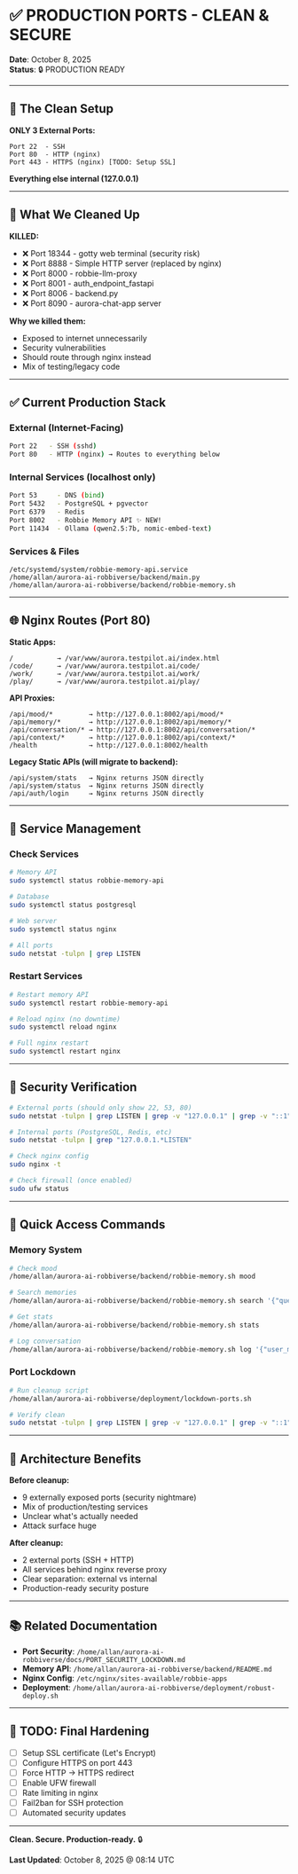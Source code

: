 # ✅ PRODUCTION PORTS - CLEAN & SECURE

**Date**: October 8, 2025  
**Status**: 🔒 PRODUCTION READY

---

## 🎯 The Clean Setup

**ONLY 3 External Ports:**
```
Port 22  - SSH
Port 80  - HTTP (nginx)
Port 443 - HTTPS (nginx) [TODO: Setup SSL]
```

**Everything else internal (127.0.0.1)**

---

## 🧹 What We Cleaned Up

**KILLED:**
- ❌ Port 18344 - gotty web terminal (security risk)
- ❌ Port 8888 - Simple HTTP server (replaced by nginx)
- ❌ Port 8000 - robbie-llm-proxy
- ❌ Port 8001 - auth_endpoint_fastapi
- ❌ Port 8006 - backend.py
- ❌ Port 8090 - aurora-chat-app server

**Why we killed them:**
- Exposed to internet unnecessarily
- Security vulnerabilities
- Should route through nginx instead
- Mix of testing/legacy code

---

## ✅ Current Production Stack

### External (Internet-Facing)
```bash
Port 22   - SSH (sshd)
Port 80   - HTTP (nginx) → Routes to everything below
```

### Internal Services (localhost only)
```bash
Port 53     - DNS (bind)
Port 5432   - PostgreSQL + pgvector
Port 6379   - Redis
Port 8002   - Robbie Memory API ✨ NEW!
Port 11434  - Ollama (qwen2.5:7b, nomic-embed-text)
```

### Services & Files
```
/etc/systemd/system/robbie-memory-api.service
/home/allan/aurora-ai-robbiverse/backend/main.py
/home/allan/aurora-ai-robbiverse/backend/robbie-memory.sh
```

---

## 🌐 Nginx Routes (Port 80)

**Static Apps:**
```
/           → /var/www/aurora.testpilot.ai/index.html
/code/      → /var/www/aurora.testpilot.ai/code/
/work/      → /var/www/aurora.testpilot.ai/work/
/play/      → /var/www/aurora.testpilot.ai/play/
```

**API Proxies:**
```
/api/mood/*         → http://127.0.0.1:8002/api/mood/*
/api/memory/*       → http://127.0.0.1:8002/api/memory/*
/api/conversation/* → http://127.0.0.1:8002/api/conversation/*
/api/context/*      → http://127.0.0.1:8002/api/context/*
/health             → http://127.0.0.1:8002/health
```

**Legacy Static APIs (will migrate to backend):**
```
/api/system/stats   → Nginx returns JSON directly
/api/system/status  → Nginx returns JSON directly
/api/auth/login     → Nginx returns JSON directly
```

---

## 🔧 Service Management

### Check Services
```bash
# Memory API
sudo systemctl status robbie-memory-api

# Database
sudo systemctl status postgresql

# Web server
sudo systemctl status nginx

# All ports
sudo netstat -tulpn | grep LISTEN
```

### Restart Services
```bash
# Restart memory API
sudo systemctl restart robbie-memory-api

# Reload nginx (no downtime)
sudo systemctl reload nginx

# Full nginx restart
sudo systemctl restart nginx
```

---

## 🔐 Security Verification

```bash
# External ports (should only show 22, 53, 80)
sudo netstat -tulpn | grep LISTEN | grep -v "127.0.0.1" | grep -v "::1"

# Internal ports (PostgreSQL, Redis, etc)
sudo netstat -tulpn | grep "127.0.0.1.*LISTEN"

# Check nginx config
sudo nginx -t

# Check firewall (once enabled)
sudo ufw status
```

---

## 📝 Quick Access Commands

### Memory System
```bash
# Check mood
/home/allan/aurora-ai-robbiverse/backend/robbie-memory.sh mood

# Search memories
/home/allan/aurora-ai-robbiverse/backend/robbie-memory.sh search '{"query":"topic","limit":5,"user_id":"allan"}'

# Get stats
/home/allan/aurora-ai-robbiverse/backend/robbie-memory.sh stats

# Log conversation
/home/allan/aurora-ai-robbiverse/backend/robbie-memory.sh log '{"user_message":"...","robbie_response":"...","mood":"focused","attraction_level":11,"gandhi_genghis_level":8,"context_tags":["tag"],"user_id":"allan"}'
```

### Port Lockdown
```bash
# Run cleanup script
/home/allan/aurora-ai-robbiverse/deployment/lockdown-ports.sh

# Verify clean
sudo netstat -tulpn | grep LISTEN | grep -v "127.0.0.1" | grep -v "::1" | grep -v ":53"
```

---

## 🚀 Architecture Benefits

**Before cleanup:**
- 9 externally exposed ports (security nightmare)
- Mix of production/testing services
- Unclear what's actually needed
- Attack surface huge

**After cleanup:**
- 2 external ports (SSH + HTTP)
- All services behind nginx reverse proxy
- Clear separation: external vs internal
- Production-ready security posture

---

## 📚 Related Documentation

- **Port Security**: `/home/allan/aurora-ai-robbiverse/docs/PORT_SECURITY_LOCKDOWN.md`
- **Memory API**: `/home/allan/aurora-ai-robbiverse/backend/README.md`
- **Nginx Config**: `/etc/nginx/sites-available/robbie-apps`
- **Deployment**: `/home/allan/aurora-ai-robbiverse/deployment/robust-deploy.sh`

---

## 🎯 TODO: Final Hardening

- [ ] Setup SSL certificate (Let's Encrypt)
- [ ] Configure HTTPS on port 443
- [ ] Force HTTP → HTTPS redirect
- [ ] Enable UFW firewall
- [ ] Rate limiting in nginx
- [ ] Fail2ban for SSH protection
- [ ] Automated security updates

---

**Clean. Secure. Production-ready.** 🔒

**Last Updated**: October 8, 2025 @ 08:14 UTC




